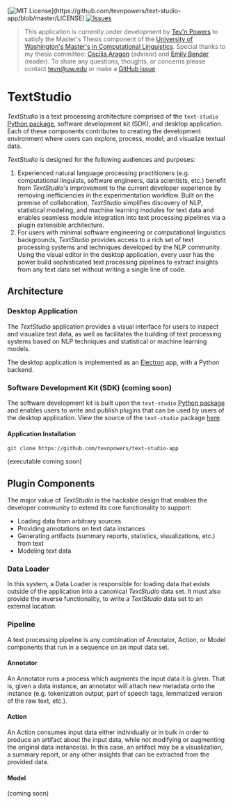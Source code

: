 [![MIT License](https://img.shields.io/apm/l/atomic-design-ui.svg?)](https://github.com/tevnpowers/text-studio-app/blob/master/LICENSE) [![Issues](https://img.shields.io/github/issues-raw/tevnpowers/text-studio.svg?maxAge=25000)](https://github.com/tevnpowers/text-studio-app/issues)

> This application is currently under development by [Tev'n Powers](https://www.linkedin.com/in/tevnpowers) to satisfy the Master's Thesis component of the [University of Washington's Master's in Computational Linguistics](https://www.compling.uw.edu/). Special thanks to my thesis committee: [Cecilia Aragon](https://faculty.washington.edu/aragon/) (advisor) and [Emily Bender](https://faculty.washington.edu/ebender/) (reader). To share any questions, thoughts, or concerns please contact tevn@uw.edu or make a [GitHub issue](https://github.com/tevnpowers/text-studio-app/issues).


# TextStudio
*TextStudio* is a text processing architecture comprised of the `text-studio` [Python package](https://pypi.org/project/text-studio), software development kit (SDK), and desktop application. Each of these components contributes to creating the development environment where users can explore, process, model, and visualize textual data.

*TextStudio* is designed for the following audiences and purposes:
1. Experienced natural language processing practitioners (e.g. computational linguists, software engineers, data scientists, etc.) benefit from *TextStudio*'s improvement to the current developer experience by removing inefficiencies in the experimentation workflow. Built on the premise of collaboration, *TextStudio* simplifies discovery of NLP, statistical modeling, and machine learning modules for text data and enables seamless module integration into text processing pipelines via a plugin extensible architecture.
2. For users with minimal software engineering or computational linguistics backgrounds, *TextStudio* provides access to a rich set of text processing systems and techniques developed by the NLP community. Using the visual editor in the desktop application, every user has the power build sophisticated text processing pipelines to extract insights from any text data set without writing a single line of code.

## Architecture
### Desktop Application
The *TextStudio* application provides a visual interface for users to inspect and visualize text data, as well as facilitates the building of text processing systems based on NLP techniques and statistical or machine learning models.

The desktop application is implemented as an [Electron](https://www.electronjs.org/) app, with a Python backend.

### Software Development Kit (SDK) (coming soon)
The software development kit is built upon the `text-studio` [Python package](https://pypi.org/project/text-studio) and enables users to write and publish plugins that can be used by users of the desktop application. View the source of the `text-studio` package [here](https://github.com/tevnpowers/text-studio).

#### Application Installation
`git clone https://github.com/tevnpowers/text-studio-app`

(executable coming soon)

## Plugin Components
The major value of *TextStudio* is the hackable design that enables the developer community to extend its core functionality to support:
 - Loading data from arbitrary sources
 - Providing annotations on text data instances 
 - Generating artifacts (summary reports, statistics, visualizations, etc.) from text
 - Modeling text data

### Data Loader
In this system, a Data Loader is responsible for loading data that exists outside of the application into a canonical *TextStudio* data set. It must also provide the inverse functionality, to write a *TextStudio* data set to an external location.

### Pipeline
A text processing pipeline is any combination of Annotator, Action, or Model components that run in a sequence on an input data set.

#### Annotator
An Annotator runs a process which augments the input data it is given. That is, given a data instance, an annotator will attach new metadata onto the instance (e.g. tokenization output, part of speech tags, lemmatized version of the raw text, etc.).

#### Action
An Action consumes input data either individually or in bulk in order to produce an artifact about the input data, while not modifying or augmenting the original data instance(s). In this case, an artifact may be a visualization, a summary report, or any other insights that can be extracted from the provided data.

#### Model
(coming soon)